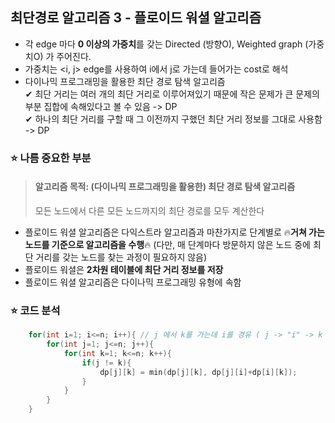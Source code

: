 ## 최단경로 알고리즘 3 - 플로이드 워셜 알고리즘

* 각 edge 마다 **0 이상의 가중치**를 갖는 Directed (방향O), Weighted graph (가중치O) 가 주어진다.
* 가중치는 <i, j> edge를 사용하여 i에서 j로 가는데 들어가는 cost로 해석
* 다이나믹 프로그래밍을 활용한 최단 경로 탐색 알고리즘   
  ✔ 최단 거리는 여러 개의 최단 거리로 이루어져있기 때문에 작은 문제가 큰 문제의 부분 집합에 속해있다고 볼 수 있음 -> DP   
  ✔ 하나의 최단 거리를 구할 때 그 이전까지 구했던 최단 거리 정보를 그대로 사용함 -> DP


### ⭐️ 나름 중요한 부분
> #### 알고리즘 목적: (다이나믹 프로그래밍을 활용한) 최단 경로 탐색 알고리즘
> 모든 노드에서 다른 모든 노드까지의 최단 경로를 모두 계산한다

* 플로이드 워셜 알고리즘은 다익스트라 알고리즘과 마찬가지로 단계별로 🔥**거쳐 가는 노드를 기준으로 알고리즘을 수행**🔥
  (다만, 매 단계마다 방문하지 않은 노드 중에 최단 거리를 갖는 노드를 찾는 과정이 필요하지 않음)
* 플로이드 워셜은 **2차원 테이블에 최단 거리 정보를 저장**
* 플로이드 워셜 알고리즘은 다이나믹 프로그래밍 유형에 속함


### ⭐️ 코드 분석

```cpp
    for(int i=1; i<=n; i++){ // j 에서 k를 가는데 i를 경유 ( j -> "i" -> k )
        for(int j=1; j<=n; j++){
            for(int k=1; k<=n; k++){
                if(j != k){
                    dp[j][k] = min(dp[j][k], dp[j][i]+dp[i][k]);
                }
            }
        }
    }
```
